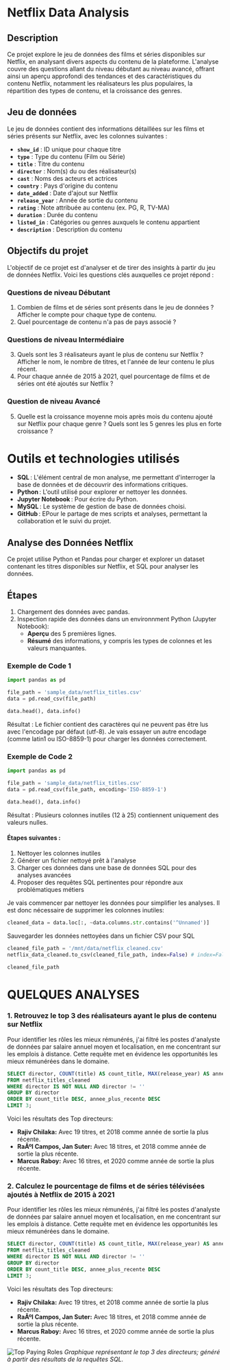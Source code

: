 # Netflix Data Analysis

## Description

Ce projet explore le jeu de données des films et séries disponibles sur Netflix, en analysant divers aspects du contenu de la plateforme. L'analyse couvre des questions allant du niveau débutant au niveau avancé, offrant ainsi un aperçu approfondi des tendances et des caractéristiques du contenu Netflix, notamment les réalisateurs les plus populaires, la répartition des types de contenu, et la croissance des genres.

## Jeu de données

Le jeu de données contient des informations détaillées sur les films et séries présents sur Netflix, avec les colonnes suivantes :

- **`show_id`** : ID unique pour chaque titre  
- **`type`** : Type du contenu (Film ou Série)  
- **`title`** : Titre du contenu  
- **`director`** : Nom(s) du ou des réalisateur(s)  
- **`cast`** : Noms des acteurs et actrices  
- **`country`** : Pays d'origine du contenu  
- **`date_added`** : Date d'ajout sur Netflix  
- **`release_year`** : Année de sortie du contenu  
- **`rating`** : Note attribuée au contenu (ex. PG, R, TV-MA)  
- **`duration`** : Durée du contenu  
- **`listed_in`** : Catégories ou genres auxquels le contenu appartient  
- **`description`** : Description du contenu  

## Objectifs du projet

L'objectif de ce projet est d'analyser et de tirer des insights à partir du jeu de données Netflix. Voici les questions clés auxquelles ce projet répond :

### Questions de niveau Débutant

1. Combien de films et de séries sont présents dans le jeu de données ? Afficher le compte pour chaque type de contenu.
2. Quel pourcentage de contenu n'a pas de pays associé ?

### Questions de niveau Intermédiaire

3. Quels sont les 3 réalisateurs ayant le plus de contenu sur Netflix ? Afficher le nom, le nombre de titres, et l'année de leur contenu le plus récent.
4. Pour chaque année de 2015 à 2021, quel pourcentage de films et de séries ont été ajoutés sur Netflix ?

### Question de niveau Avancé

5. Quelle est la croissance moyenne mois après mois du contenu ajouté sur Netflix pour chaque genre ? Quels sont les 5 genres les plus en forte croissance ?

# Outils et technologies utilisés

- **SQL** : L'élément central de mon analyse, me permettant d'interroger la base de données et de découvrir des informations critiques.
- **Python** : L'outil utilisé pour explorer er nettoyer les données.
- **Jupyter Notebook** : Pour écrire du Python.
- **MySQL** : Le système de gestion de base de données choisi.
- **GitHub** : EPour le partage de mes scripts et analyses, permettant la collaboration et le suivi du projet.

## Analyse des Données Netflix

Ce projet utilise Python et Pandas pour charger et explorer un dataset contenant les titres disponibles sur Netflix, et SQL pour analyser les données.

## Étapes

1. Chargement des données avec pandas.
2. Inspection rapide des données dans un environnment Python (Jupyter Notebook):
   - **Aperçu** des 5 premières lignes.
   - **Résumé** des informations, y compris les types de colonnes et les valeurs manquantes.

### Exemple de Code 1

```python
import pandas as pd

file_path = 'sample_data/netflix_titles.csv'
data = pd.read_csv(file_path)

data.head(), data.info()
```

Résultat : Le fichier contient des caractères qui ne peuvent pas être lus avec l'encodage par défaut (utf-8). Je vais essayer un autre encodage (comme latin1 ou ISO-8859-1) pour charger les données correctement.

### Exemple de Code 2

```python
import pandas as pd

file_path = 'sample_data/netflix_titles.csv'
data = pd.read_csv(file_path, encoding='ISO-8859-1')

data.head(), data.info()
```

Résultat : Plusieurs colonnes inutiles (12 à 25) contiennent uniquement des valeurs nulles.

#### Étapes suivantes :
1. Nettoyer les colonnes inutiles
2. Générer un fichier nettoyé prêt à l'analyse
3. Charger ces données dans une base de données SQL pour des analyses avancées
4. Proposer des requêtes SQL pertinentes pour répondre aux problématiques métiers


Je vais commencer par nettoyer les données pour simplifier les analyses.
Il est donc nécessaire de supprimer les colonnes inutiles:
```python
cleaned_data = data.loc[:, ~data.columns.str.contains('^Unnamed')]
```

Sauvegarder les données nettoyées dans un fichier CSV pour SQL
```python
cleaned_file_path = '/mnt/data/netflix_cleaned.csv'
netflix_data_cleaned.to_csv(cleaned_file_path, index=False) # index=False empêchera python de créer de nouveaux index dans le fichier

cleaned_file_path
```

# QUELQUES ANALYSES


### 1. Retrouvez le top 3 des réalisateurs ayant le plus de contenu sur Netflix
Pour identifier les rôles les mieux rémunérés, j'ai filtré les postes d'analyste de données par salaire annuel moyen et localisation, en me concentrant sur les emplois à distance. Cette requête met en évidence les opportunités les mieux rémunérées dans le domaine.


```sql
SELECT director, COUNT(title) AS count_title, MAX(release_year) AS annee_plus_recente
FROM netflix_titles_cleaned
WHERE director IS NOT NULL AND director != ''
GROUP BY director
ORDER BY count_title DESC, annee_plus_recente DESC
LIMIT 3;
```
Voici les résultats des Top directeurs:
- **Rajiv Chilaka:** Avec 19 titres, et 2018 comme année de sortie la plus récente.
- **RaÃºl Campos, Jan Suter:** Avec 18 titres, et 2018 comme année de sortie la plus récente.
- **Marcus Raboy:** Avec 16 titres, et 2020 comme année de sortie la plus récente.

### 2. Calculez le pourcentage de films et de séries télévisées ajoutés à Netflix de 2015 à 2021
Pour identifier les rôles les mieux rémunérés, j'ai filtré les postes d'analyste de données par salaire annuel moyen et localisation, en me concentrant sur les emplois à distance. Cette requête met en évidence les opportunités les mieux rémunérées dans le domaine.


```sql
SELECT director, COUNT(title) AS count_title, MAX(release_year) AS annee_plus_recente
FROM netflix_titles_cleaned
WHERE director IS NOT NULL AND director != ''
GROUP BY director
ORDER BY count_title DESC, annee_plus_recente DESC
LIMIT 3;
```
Voici les résultats des Top directeurs:
- **Rajiv Chilaka:** Avec 19 titres, et 2018 comme année de sortie la plus récente.
- **RaÃºl Campos, Jan Suter:** Avec 18 titres, et 2018 comme année de sortie la plus récente.
- **Marcus Raboy:** Avec 16 titres, et 2020 comme année de sortie la plus récente.

![Top Paying Roles](Assets/top_3_des_réalisateurs_ayant_le_plus_de_contenu_sur_Netflix.png)
*Graphique représentant le top 3 des directeurs; généré à partir des résultats de la requêtes SQL.*

